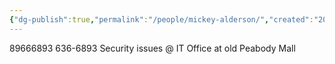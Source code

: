 ```yaml
---
{"dg-publish":true,"permalink":"/people/mickey-alderson/","created":"2025-01-15T12:07:32.318-06:00"}
---
```


89666893
636-6893
Security issues @ IT
Office at old Peabody Mall
